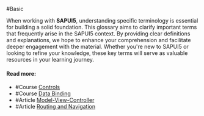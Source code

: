 #Basic 

When working with **SAPUI5**, understanding specific terminology is essential for building a solid foundation. This glossary aims to clarify important terms that frequently arise in the SAPUI5 context. By providing clear definitions and explanations, we hope to enhance your comprehension and facilitate deeper engagement with the material. Whether you're new to SAPUI5 or looking to refine your knowledge, these key terms will serve as valuable resources in your learning journey.
#### Read more:

- #Course [Controls](https://sapui5.hana.ondemand.com/#/topic/91f0a22d6f4d1014b6dd926db0e91070) 
- #Course [Data Binding](https://sapui5.hana.ondemand.com/#/topic/e2e6f4127fe4450ab3cf1339c42ee832)
- #Article [Model-View-Controller](https://martinfowler.com/eaaDev/uiArchs.html#ModelViewController)
- #Article [Routing and Navigation](https://sapui5.hana.ondemand.com/#/topic/3d18f20bd2294228acb6910d8e8a5fb5)
